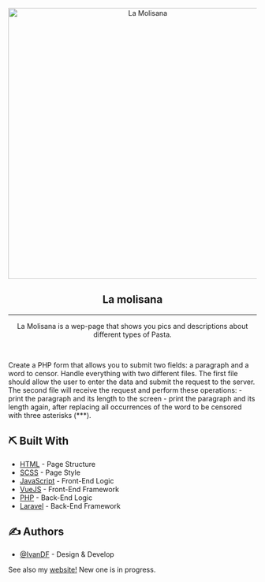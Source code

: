<p align="center">
 <img src="./public/img/readme/devices.png" alt="La Molisana" title="La Molisana" width="550px">
</p>

<h2 align="center">La molisana</h2>

---

<p align="center">La Molisana is a wep-page that shows you pics and descriptions about different types of Pasta.</p>
<br>

<p>Create a PHP form that allows you to submit two fields: a paragraph and a word to censor. Handle everything with two different files. The first file should allow the user to enter the data and submit the request to the server. The second file will receive the request and perform these operations: - print the paragraph and its length to the screen - print the paragraph and its length again, after replacing all occurrences of the word to be censored with three asterisks (***).</p>

## ⛏️ Built With <a name = "tech_stack"></a>

-   [HTML](https://html.com) - Page Structure
-   [SCSS](https://sass-lang.com) - Page Style
-   [JavaScript](https://www.javascript.com/) - Front-End Logic
-   [VueJS](https://www.javascript.com/) - Front-End Framework
-   [PHP](https://www.php.net) - Back-End Logic
-   [Laravel](https://laravel.com) - Back-End Framework

## ✍️ Authors <a name = "authors"></a>

-   [@IvanDF](https://github.com/IvanDF) - Design & Develop

See also my [website!](https://ivandf.dev)
New one is in progress.

<br />
